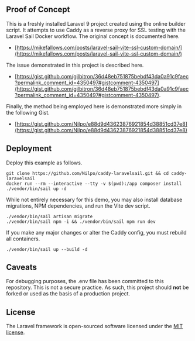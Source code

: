 ## Proof of Concept

This is a freshly installed Laravel 9 project created using the online builder script. It attempts to use Caddy as a reverse proxy for SSL testing with the Laravel Sail Docker workflow. The original concept is documented here.

- [https://mikefallows.com/posts/laravel-sail-vite-ssl-custom-domain/](https://mikefallows.com/posts/laravel-sail-vite-ssl-custom-domain/)

The issue demonstrated in this project is described here.

- [https://gist.github.com/gilbitron/36d48eb751875bebdf43da0a91c9faec?permalink_comment_id=4350497#gistcomment-4350497](https://gist.github.com/gilbitron/36d48eb751875bebdf43da0a91c9faec?permalink_comment_id=4350497#gistcomment-4350497).

Finally, the method being employed here is demonstrated more simply in the following Gist.

- [https://gist.github.com/Nilpo/e88d9d43623876921854d38851cd37e8](https://gist.github.com/Nilpo/e88d9d43623876921854d38851cd37e8)

## Deployment

Deploy this example as follows.

```shell
git clone https://github.com/Nilpo/caddy-laravelsail.git && cd caddy-laravelsail
docker run --rm --interactive --tty -v $(pwd):/app composer install
./vendor/bin/sail up -d
```

While not entirely necessary for this demo, you may also install database migrations, NPM dependencies, and run the Vite dev script.

```shell
./vendor/bin/sail artisan migrate
./vendor/bin/sail npm -i && ./vendor/bin/sail npm run dev
```

If you make any major changes or alter the Caddy config, you must rebuild all containers.

```shell
./vendor/bin/sail up --build -d
```

## Caveats

For debugging purposes, the .env file has been committed to this repository. This is not a secure practice. As such, this project should **not** be forked or used as the basis of a production project.

## License

The Laravel framework is open-sourced software licensed under the [MIT license](https://opensource.org/licenses/MIT).
